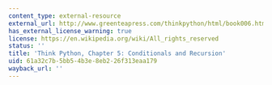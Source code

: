 ```yaml
---
content_type: external-resource
external_url: http://www.greenteapress.com/thinkpython/html/book006.html
has_external_license_warning: true
license: https://en.wikipedia.org/wiki/All_rights_reserved
status: ''
title: 'Think Python, Chapter 5: Conditionals and Recursion'
uid: 61a32c7b-5bb5-4b3e-8eb2-26f313eaa179
wayback_url: ''
---
```


